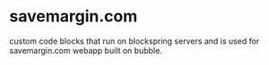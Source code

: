 # savemargin.com
custom code blocks that run on blockspring servers and is used for savemargin.com webapp built on bubble.
